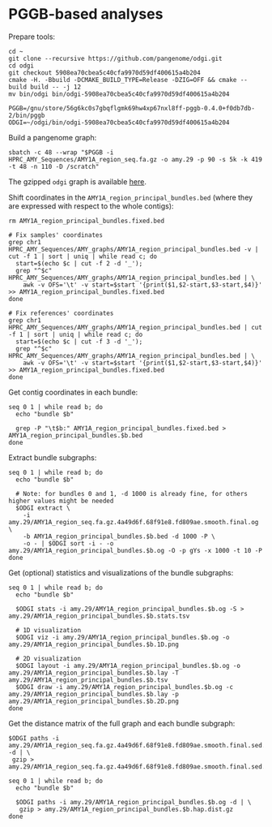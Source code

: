 # PGGB-based analyses

Prepare tools:

```shell
cd ~
git clone --recursive https://github.com/pangenome/odgi.git
cd odgi
git checkout 5908ea70cbea5c40cfa9970d59df400615a4b204
cmake -H. -Bbuild -DCMAKE_BUILD_TYPE=Release -DZIG=OFF && cmake --build build -- -j 12
mv bin/odgi bin/odgi-5908ea70cbea5c40cfa9970d59df400615a4b204

PGGB=/gnu/store/56g6kc0s7gbqflgmk69hw4xp67nxl8ff-pggb-0.4.0+f0db7db-2/bin/pggb
ODGI=~/odgi/bin/odgi-5908ea70cbea5c40cfa9970d59df400615a4b204
```

Build a pangenome graph:

```shell
sbatch -c 48 --wrap "$PGGB -i HPRC_AMY_Sequences/AMY1A_region_seq.fa.gz -o amy.29 -p 90 -s 5k -k 419 -t 48 -n 110 -D /scratch"
```

The gzipped `odgi` graph is available [here](http://hypervolu.me/~erik/amylase/amy.29/AMY1A_region_seq.fa.gz.4a49d6f.68f91e8.fd809ae.smooth.final.og.gz). 

Shift coordinates in the `AMY1A_region_principal_bundles.bed` (where they are expressed with respect to the whole contigs):

```shell
rm AMY1A_region_principal_bundles.fixed.bed

# Fix samples' coordinates
grep chr1 HPRC_AMY_Sequences/AMY_graphs/AMY1A_region_principal_bundles.bed -v | cut -f 1 | sort | uniq | while read c; do
  start=$(echo $c | cut -f 2 -d '_');
  grep "^$c" HPRC_AMY_Sequences/AMY_graphs/AMY1A_region_principal_bundles.bed | \
    awk -v OFS='\t' -v start=$start '{print($1,$2-start,$3-start,$4)}' >> AMY1A_region_principal_bundles.fixed.bed
done

# Fix references' coordinates
grep chr1 HPRC_AMY_Sequences/AMY_graphs/AMY1A_region_principal_bundles.bed | cut -f 1 | sort | uniq | while read c; do
  start=$(echo $c | cut -f 3 -d '_');
  grep "^$c" HPRC_AMY_Sequences/AMY_graphs/AMY1A_region_principal_bundles.bed | \
    awk -v OFS='\t' -v start=$start '{print($1,$2-start,$3-start,$4)}' >> AMY1A_region_principal_bundles.fixed.bed
done
```

Get contig coordinates in each bundle:

```shell
seq 0 1 | while read b; do
  echo "bundle $b"
  
  grep -P "\t$b:" AMY1A_region_principal_bundles.fixed.bed > AMY1A_region_principal_bundles.$b.bed
done
```

Extract bundle subgraphs:

```shell
seq 0 1 | while read b; do
  echo "bundle $b"

  # Note: for bundles 0 and 1, -d 1000 is already fine, for others higher values might be needed
  $ODGI extract \
    -i amy.29/AMY1A_region_seq.fa.gz.4a49d6f.68f91e8.fd809ae.smooth.final.og \
    -b AMY1A_region_principal_bundles.$b.bed -d 1000 -P \
    -o - | $ODGI sort -i - -o amy.29/AMY1A_region_principal_bundles.$b.og -O -p gYs -x 1000 -t 10 -P
done
```

Get (optional) statistics and visualizations of the bundle subgraphs:

```shell
seq 0 1 | while read b; do
  echo "bundle $b"
  
  $ODGI stats -i amy.29/AMY1A_region_principal_bundles.$b.og -S > amy.29/AMY1A_region_principal_bundles.$b.stats.tsv

  # 1D visualization
  $ODGI viz -i amy.29/AMY1A_region_principal_bundles.$b.og -o amy.29/AMY1A_region_principal_bundles.$b.1D.png
    
  # 2D visualization
  $ODGI layout -i amy.29/AMY1A_region_principal_bundles.$b.og -o amy.29/AMY1A_region_principal_bundles.$b.lay -T amy.29/AMY1A_region_principal_bundles.$b.tsv
  $ODGI draw -i amy.29/AMY1A_region_principal_bundles.$b.og -c amy.29/AMY1A_region_principal_bundles.$b.lay -p amy.29/AMY1A_region_principal_bundles.$b.2D.png
done
```

Get the distance matrix of the full graph and each bundle subgraph:

```shell
$ODGI paths -i amy.29/AMY1A_region_seq.fa.gz.4a49d6f.68f91e8.fd809ae.smooth.final.sed.og -d | \
 gzip > amy.29/AMY1A_region_seq.fa.gz.4a49d6f.68f91e8.fd809ae.smooth.final.sed.hap.dist.gz 

seq 0 1 | while read b; do
  echo "bundle $b"
  
  $ODGI paths -i amy.29/AMY1A_region_principal_bundles.$b.og -d | \
   gzip > amy.29/AMY1A_region_principal_bundles.$b.hap.dist.gz 
done
```
